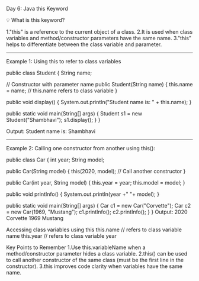 Day 6: Java this Keyword 

💡 What is this keyword?

1."this" is a reference to the current object of a class.
2.It is used when class variables and method/constructor parameters have the same name.
3."this" helps to differentiate between the class variable and parameter.

________________________________________________________________________________________________________________________________________________

Example 1: Using this to refer to class variables

public class Student {
  String name;

  // Constructor with parameter name
  public Student(String name) {
    this.name = name;  // this.name refers to class variable
  }

  public void display() {
    System.out.println("Student name is: " + this.name);
  }

  public static void main(String[] args) {
    Student s1 = new Student("Shambhavi");
    s1.display();
  }
}

Output: Student name is: Shambhavi
________________________________________________________________________________________________________________________________________________

Example 2: Calling one constructor from another using this():

public class Car {
  int year;
  String model;

  public Car(String model) {
    this(2020, model); // Call another constructor
  }

  public Car(int year, String model) {
    this.year = year;
    this.model = model;
  }

  public void printInfo() {
    System.out.println(year +" "+ model);
  }

  public static void main(String[] args) {
    Car c1 = new Car("Corvette");
    Car c2 = new Car(1969, "Mustang");
    c1.printInfo();
    c2.printInfo();
  }
}
Output:
2020 Corvette
1969 Mustang

Accessing class variables using this
this.name   // refers to class variable name
this.year   // refers to class variable year

 Key Points to Remember
1.Use this.variableName when a method/constructor parameter hides a class variable.
2.this() can be used to call another constructor of the same class (must be the first line in the constructor).
3.this improves code clarity when variables have the same name.

